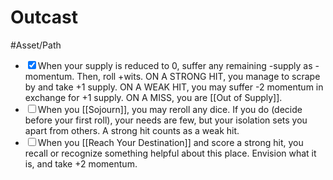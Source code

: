 # Outcast
#Asset/Path 

- <input type="checkbox" checked>When your supply is reduced to 0, suffer any remaining -supply as -momentum. Then, roll +wits. ON A STRONG HIT, you manage to scrape by and take +1 supply. ON A WEAK HIT, you may suffer -2 momentum in exchange for +1 supply. ON A MISS, you are [[Out of Supply]].
- <input type="checkbox">When you [[Sojourn]], you may reroll any dice. If you do (decide before your first roll), your needs are few, but your isolation sets you apart from others. A strong hit counts as a weak hit.
- <input type="checkbox">When you [[Reach Your Destination]] and score a strong hit, you recall or recognize something helpful about this place. Envision what it is, and take +2 momentum.